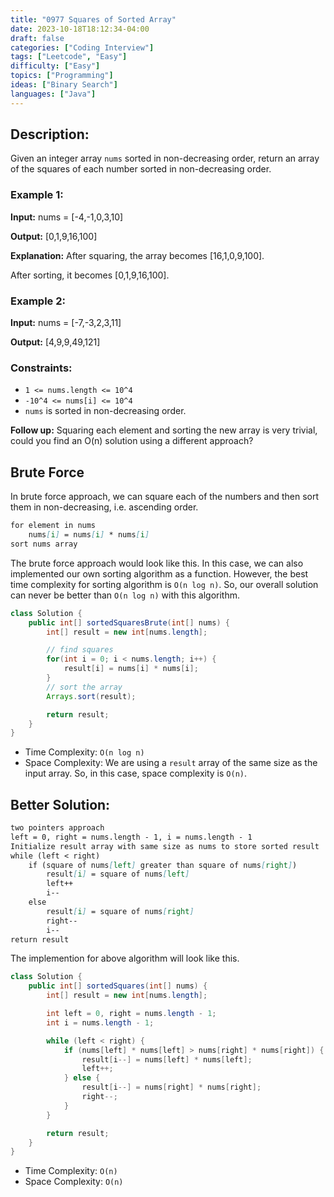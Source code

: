 ```yaml
---
title: "0977 Squares of Sorted Array"
date: 2023-10-18T18:12:34-04:00
draft: false
categories: ["Coding Interview"]
tags: ["Leetcode", "Easy"]
difficulty: ["Easy"]
topics: ["Programming"]
ideas: ["Binary Search"]
languages: ["Java"]
---
```


## Description:

Given an integer array `nums` sorted in non-decreasing order, return an array of the squares of each number sorted in non-decreasing order.

### Example 1:

**Input:** nums = [-4,-1,0,3,10]

**Output:** [0,1,9,16,100]

**Explanation:** After squaring, the array becomes [16,1,0,9,100].

After sorting, it becomes [0,1,9,16,100].

### Example 2:

**Input:** nums = [-7,-3,2,3,11]

**Output:** [4,9,9,49,121]
 
### Constraints:

- `1 <= nums.length <= 10^4`
- `-10^4 <= nums[i] <= 10^4`
- `nums` is sorted in non-decreasing order.


**Follow up:** Squaring each element and sorting the new array is very trivial, could you find an O(n) solution using a different approach?

## Brute Force

In brute force approach, we can square each of the numbers and then sort them in non-decreasing, i.e. ascending order.

```markdown
for element in nums
    nums[i] = nums[i] * nums[i]
sort nums array
```

The brute force approach would look like this. In this case, we can also implemented our own sorting algorithm as a function. However, the best time complexity for sorting algorithm is `O(n log n)`. So, our overall solution can never be better than `O(n log n)` with this algorithm.

```java
class Solution {
    public int[] sortedSquaresBrute(int[] nums) {
        int[] result = new int[nums.length];

        // find squares
        for(int i = 0; i < nums.length; i++) {
            result[i] = nums[i] * nums[i];
        }
        // sort the array
        Arrays.sort(result);

        return result;
    }
}
```

- Time Complexity: `O(n log n)`
- Space Complexity: We are using a `result` array of the same size as the input array. So, in this case, space complexity is `O(n)`.
 
## Better Solution:

```markdown
two pointers approach
left = 0, right = nums.length - 1, i = nums.length - 1
Initialize result array with same size as nums to store sorted result
while (left < right)
    if (square of nums[left] greater than square of nums[right])
        result[i] = square of nums[left]
        left++
        i--
    else
        result[i] = square of nums[right]
        right--
        i--
return result
```

The implemention for above algorithm will look like this.

```java
class Solution {
    public int[] sortedSquares(int[] nums) {
        int[] result = new int[nums.length];

        int left = 0, right = nums.length - 1;
        int i = nums.length - 1;

        while (left < right) {
            if (nums[left] * nums[left] > nums[right] * nums[right]) {
                result[i--] = nums[left] * nums[left];
                left++;
            } else {
                result[i--] = nums[right] * nums[right];
                right--;
            }
        }

        return result;
    }
}
```

- Time Complexity: `O(n)`
- Space Complexity: `O(n)`
